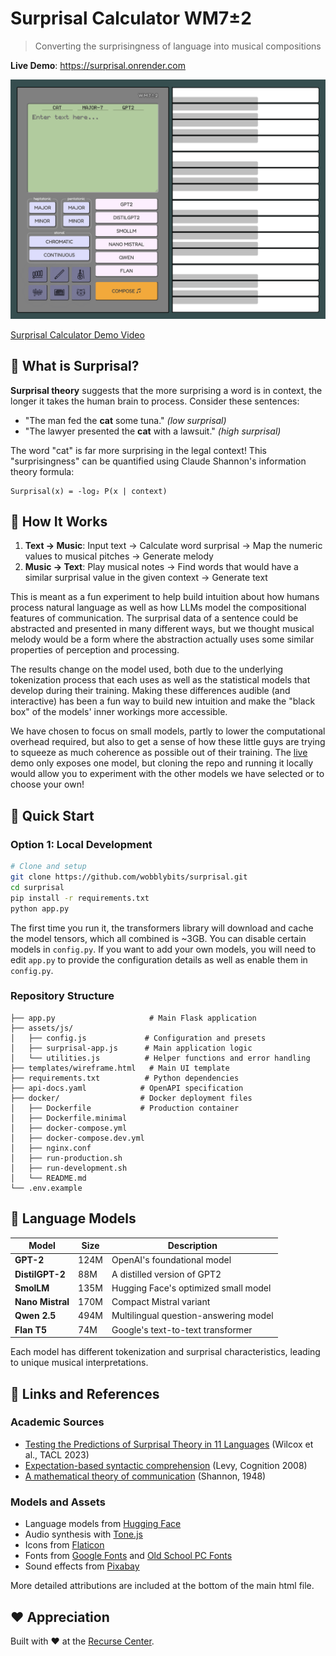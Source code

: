 # Surprisal Calculator WM7±2

> Converting the surprisingness of language into musical compositions

**Live Demo**: https://surprisal.onrender.com  

![Surprisal Calculator Interface](./preview/interface.png)

[Surprisal Calculator Demo Video](https://github.com/user-attachments/assets/70932955-181f-4263-9641-2505d6971241)

## 🎵 What is Surprisal?

**Surprisal theory** suggests that the more surprising a word is in context, the longer it takes the human brain to process. Consider these sentences:

- "The man fed the **cat** some tuna." *(low surprisal)*
- "The lawyer presented the **cat** with a lawsuit." *(high surprisal)*

The word "cat" is far more surprising in the legal context! This "surprisingness" can be quantified using Claude Shannon's information theory formula:

```
Surprisal(x) = -log₂ P(x | context)
```

## 🎹 How It Works

1. **Text → Music**: Input text → Calculate word surprisal → Map the numeric values to musical pitches → Generate melody
2. **Music → Text**: Play musical notes → Find words that would have a similar surprisal value in the given context → Generate text

This is meant as a fun experiment to help build intuition about how humans process natural language as well as how LLMs model the compositional features of communication. The surprisal data of a sentence could be abstracted and presented in many different ways, but we thought musical melody would be a form where the abstraction actually uses some similar properties of perception and processing.

The results change on the model used, both due to the underlying tokenization process that each uses as well as the statistical models that develop during their training. Making these differences audible (and interactive) has been a fun way to build new intuition and make the "black box" of the models' inner workings more accessible.

We have chosen to focus on small models, partly to lower the computational overhead required, but also to get a sense of how these little guys are trying to squeeze as much coherence as possible out of their training. The [live](https://surprisal.onrender.com) demo only exposes one model, but cloning the repo and running it locally would allow you to experiment with the other models we have selected or to choose your own!

## 🚀 Quick Start

### Option 1: Local Development

```bash
# Clone and setup
git clone https://github.com/wobblybits/surprisal.git
cd surprisal
pip install -r requirements.txt
python app.py
```

The first time you run it, the transformers library will download and cache the model tensors, which all combined is ~3GB. You can disable certain models in `config.py`. If you want to add your own models, you will need to edit `app.py` to provide the configuration details as well as enable them in `config.py`.

### Repository Structure
```
├── app.py                     # Main Flask application
├── assets/js/
│   ├── config.js             # Configuration and presets
│   ├── surprisal-app.js      # Main application logic
│   └── utilities.js          # Helper functions and error handling
├── templates/wireframe.html   # Main UI template
├── requirements.txt          # Python dependencies
├── api-docs.yaml            # OpenAPI specification
├── docker/                  # Docker deployment files
│   ├── Dockerfile           # Production container
│   ├── Dockerfile.minimal
│   ├── docker-compose.yml
│   ├── docker-compose.dev.yml
│   ├── nginx.conf
│   ├── run-production.sh
│   ├── run-development.sh
│   └── README.md
└── .env.example
```

## 🔬 Language Models

| Model | Size | Description |
|-------|------|-------------|
| **GPT-2** | 124M | OpenAI's foundational model |
| **DistilGPT-2** | 88M | A distilled version of GPT2 |
| **SmolLM** | 135M | Hugging Face's optimized small model |
| **Nano Mistral** | 170M | Compact Mistral variant |
| **Qwen 2.5** | 494M | Multilingual question-answering model |
| **Flan T5** | 74M | Google's text-to-text transformer |

Each model has different tokenization and surprisal characteristics, leading to unique musical interpretations.

## 🔗 Links and References

### Academic Sources
- [Testing the Predictions of Surprisal Theory in 11 Languages](https://aclanthology.org/2023.tacl-1.82/) (Wilcox et al., TACL 2023)
- [Expectation-based syntactic comprehension](https://doi.org/10.1016/j.cognition.2007.05.006) (Levy, Cognition 2008)
- [A mathematical theory of communication](https://doi.org/10.1002/j.1538-7305.1948.tb01338.x) (Shannon, 1948)

### Models and Assets
- Language models from [Hugging Face](https://huggingface.co/)
- Audio synthesis with [Tone.js](https://tonejs.github.io/)
- Icons from [Flaticon](https://www.flaticon.com/)
- Fonts from [Google Fonts](https://fonts.google.com/) and [Old School PC Fonts](https://int10h.org/oldschool-pc-fonts/)
- Sound effects from [Pixabay](https://www.pixabay.com/)

More detailed attributions are included at the bottom of the main html file.

## ❤️ Appreciation

Built with ❤️ at the [Recurse Center](https://www.recurse.com/).